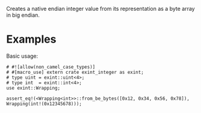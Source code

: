 Creates a native endian integer value from its representation as a byte array in big endian.

# Examples

Basic usage:

```
# #![allow(non_camel_case_types)]
# #[macro_use] extern crate exint_integer as exint;
# type uint = exint::uint<4>;
# type int  = exint::int<4>;
use exint::Wrapping;

assert_eq!(<Wrapping<int>>::from_be_bytes([0x12, 0x34, 0x56, 0x78]), Wrapping(int!(0x12345678)));
```
